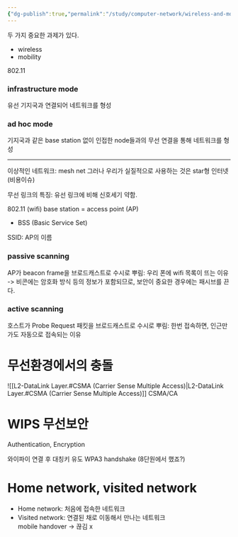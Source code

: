 ```yaml
---
{"dg-publish":true,"permalink":"/study/computer-network/wireless-and-mobile-networks/","created":"2023-12-17T23:53:02.000+09:00","updated":"2025-01-14T15:33:44.000+09:00"}
---
```



두 가지 중요한 과제가 있다.
- wireless
- mobility

802.11

### infrastructure mode
유선 기지국과 연결되어 네트워크를 형성
### ad hoc mode
기지국과 같은 base station 없이 인접한 node들과의 무선 연결을 통해 네트워크를 형성

---
이상적인 네트워크: mesh net
그러나 우리가 실질적으로 사용하는 것은 star형 인터넷 (비용이슈)

무선 링크의 특징:
유선 링크에 비해 신호세기 약함.


802.11 (wifi)
base station = access point (AP)
- BSS (Basic Service Set)

SSID: AP의 이름

### passive scanning
AP가 beacon frame을  브로드캐스트로 수시로 뿌림: 우리 폰에 wifi 목록이 뜨는 이유
-> 비콘에는 암호화 방식 등의 정보가 포함되므로, 보안이 중요한 경우에는 패시브를 끈다.
### active scanning
호스트가 Probe Request 패킷을 브로드캐스트로 수시로 뿌림: 한번 접속하면, 인근만 가도 자동으로 접속되는 이유

# 무선환경에서의 충돌
![[L2-DataLink Layer.#CSMA (Carrier Sense Multiple Access)\|L2-DataLink Layer.#CSMA (Carrier Sense Multiple Access)]]
CSMA/CA

# WIPS 무선보안
Authentication, Encryption

와이파이 연결 후 대칭키 유도
WPA3 handshake (8단원에서 했죠?)


# Home network, visited network
- Home network: 처음에 접속한 네트워크
- Visited network: 연결된 채로 이동해서 만나는 네트워크\
mobile handover -> 끊김 x